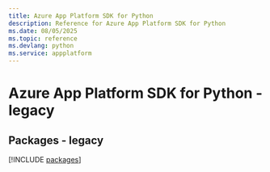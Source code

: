 ```yaml
---
title: Azure App Platform SDK for Python
description: Reference for Azure App Platform SDK for Python
ms.date: 08/05/2025
ms.topic: reference
ms.devlang: python
ms.service: appplatform
---
```

# Azure App Platform SDK for Python - legacy
## Packages - legacy
[!INCLUDE [packages](app-platform-index.md)]